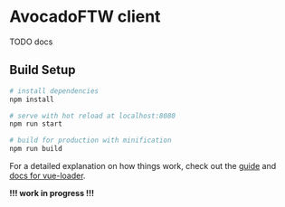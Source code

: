 # AvocadoFTW client
TODO docs


## Build Setup
``` bash
# install dependencies
npm install

# serve with hot reload at localhost:8080
npm run start

# build for production with minification
npm run build
```

For a detailed explanation on how things work, check out the [guide](http://vuejs-templates.github.io/webpack/) and [docs for vue-loader](http://vuejs.github.io/vue-loader).

__!!! work in progress !!!__

